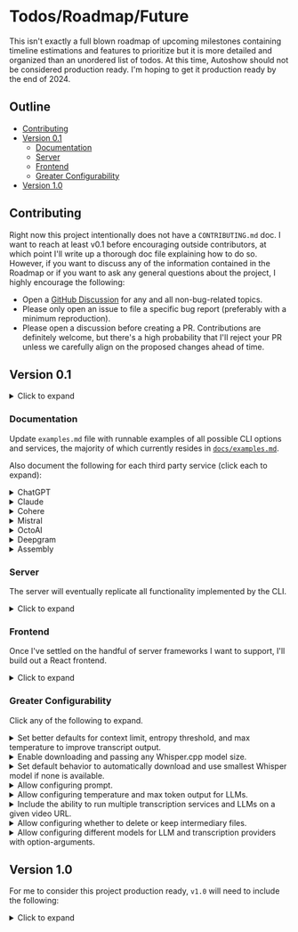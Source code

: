# Todos/Roadmap/Future

This isn't exactly a full blown roadmap of upcoming milestones containing timeline estimations and features to prioritize but it is more detailed and organized than an unordered list of todos. At this time, Autoshow should not be considered production ready. I'm hoping to get it production ready by the end of 2024.

## Outline

- [Contributing](#contributing)
- [Version 0.1](#version-01)
  - [Documentation](#documentation)
  - [Server](#server)
  - [Frontend](#frontend)
  - [Greater Configurability](#greater-configurability)
- [Version 1.0](#version-10)

## Contributing

Right now this project intentionally does not have a `CONTRIBUTING.md` doc. I want to reach at least v0.1 before encouraging outside contributors, at which point I'll write up a thorough doc file explaining how to do so. However, if you want to discuss any of the information contained in the Roadmap or if you want to ask any general questions about the project, I highly encourage the following:

- Open a [GitHub Discussion](https://github.com/ajcwebdev/autoshow/discussions) for any and all non-bug-related topics.
- Please only open an issue to file a specific bug report (preferably with a minimum reproduction).
- Please open a discussion before creating a PR. Contributions are definitely welcome, but there's a high probability that I'll reject your PR unless we carefully align on the proposed changes ahead of time.

## Version 0.1

<details>
  <summary>Click to expand</summary>

My current plan is to implement the majority of the functionality outlined here before publishing `v0.1` of `autoshow` on npm.
  - While `v0.1` will introduce more stability to the project, it won't be considered production ready until `v1.0`.
  - Until that time, I'll do my best to push changes through clearly documented PRs.
  - In the meantime, this repo will be changing rapidly and breaking changes should be expected.

</details>

### Documentation

Update `examples.md` file with runnable examples of all possible CLI options and services, the majority of which currently resides in [`docs/examples.md`](./examples.md).

Also document the following for each third party service (click each to expand):

<details>
  <summary>ChatGPT</summary>

  - Pricing
    - [OpenAI Platform API Pricing](https://openai.com/api/pricing/)
    - [ChatGPT Subscription Pricing](https://openai.com/chatgpt/pricing/)
  - API Keys
    - [API Keys Dashboard Page](https://platform.openai.com/api-keys)
    - [API Auth Docs](https://platform.openai.com/docs/api-reference/authentication)
  - Usage
    - [Usage Dashboard Page](https://platform.openai.com/usage)
    - [Usage Tiers](https://platform.openai.com/docs/guides/rate-limits/usage-tiers)

</details>

<details>
  <summary>Claude</summary>

  - Pricing
    - [API Pricing](https://www.anthropic.com/api)
    - [Subscription Pricing](https://www.anthropic.com/claude)
    - [Model Comparison](https://docs.anthropic.com/en/docs/models-overview#model-comparison)
  - API Keys
    - [API Keys Dashboard Page](https://console.anthropic.com/settings/keys)
    - [API Auth Docs](https://docs.anthropic.com/en/api/getting-started)
  - Usage
    - [Usage Dashboard Page](https://console.anthropic.com/settings/usage)
    - [Rate and Usage Limits Docs](https://docs.anthropic.com/en/api/rate-limits)

</details>

<details>
  <summary>Cohere</summary>

  - Pricing
  - API Keys
  - Usage

</details>

<details>
  <summary>Mistral</summary>

  - Pricing
  - API Keys
  - Usage

</details>

<details>
  <summary>OctoAI</summary>

  - Pricing
  - API Keys
  - Usage

</details>

<details>
  <summary>Deepgram</summary>

  - Pricing
    - [API and Subscription Pricing](https://deepgram.com/pricing)
    - [Model and Feature Overview](https://developers.deepgram.com/docs/stt-streaming-feature-overview)
  - API
    - [API Keys Docs](https://developers.deepgram.com/docs/create-additional-api-keys)
    - [API Auth Docs](https://developers.deepgram.com/docs/authenticating)
    - [Create an API Key using the Deepgram API](https://developers.deepgram.com/docs/create-additional-api-keys#create-an-api-key-using-the-deepgram-api)
  - Usage
    - [Summarize Usage Endpoint](https://developers.deepgram.com/reference/summarize-usage)
    - [Usage Docs](https://developers.deepgram.com/docs/using-logs-usage)

</details>

<details>
  <summary>Assembly</summary>

  - Pricing
    - [Subscription and API Pricing](https://www.assemblyai.com/pricing)
    - [Select speech model](https://www.assemblyai.com/docs/speech-to-text/speech-recognition#select-the-speech-model-with-best-and-nano)
  - API Keys
    - [API Auth Docs](https://www.assemblyai.com/docs/api-reference/overview#authorization)
  - Usage
    - [Usage Dashboard Page](https://www.assemblyai.com/app/usage)
    - [Quotas and Limits Docs](https://www.assemblyai.com/docs/guides/real-time-streaming-transcription#quotas-and-limits)

</details>

### Server

The server will eventually replicate all functionality implemented by the CLI.

<details>
  <summary>Click to expand</summary>

This will include additional endpoints beyond `/video` such as:

- `/playlist` for the `processPlaylist.js` command
- `/urls` for the `processUrlsFile.js` command
- `/rss` for the `processRssFeed.js` command

I'm starting with a plain Node.js server instead of using a framework like Express. In the future, I would like to also have adapters for Deno and Bun. Once those are all stable, I will try out some of the higher level frameworks. I intend to experiment a bit with each of the following and pick one or two to support long term:

- [Fastify](https://fastify.dev/)
- [Koa](https://koajs.com/)
- [Fresh](https://fresh.deno.dev/)
- [Hono](https://hono.dev/)
- [Elysia](https://elysiajs.com/)

With the exception of Fresh, I'll likely avoid more opinionated server frameworks like [Adonis](https://adonisjs.com/), [Sails](https://sailsjs.com/), and [Nest](https://nestjs.com/). Others I might check out but are lower priority include:

- [Hapi](https://github.com/hapijs/hapi)
- [Feathers](https://github.com/feathersjs/feathers)
- [Oak](https://oakserver.org/)

</details>

### Frontend

Once I've settled on the handful of server frameworks I want to support, I'll build out a React frontend.

<details>
  <summary>Click to expand</summary>

After all functionality is implemented on the server-side and exposed through a React frontend, I'll go through a similar process of experimentation with:

- [Next](https://nextjs.org/)
- [Redwood](https://redwoodjs.com/)
- [The Epic Stack](https://github.com/epicweb-dev/epic-stack)
- [Astro](https://astro.build/)
- [SolidStart](https://start.solidjs.com/)
- [Qwik City](https://qwik.dev/docs/qwikcity/)

The framework I'll pick for building the final app will need to include authentication, database integration, and JSX support so I'll likely exclude [Nuxt](https://nuxt.com/), [SvelteKit](https://kit.svelte.dev/), and [Marko Run](https://github.com/marko-js/run) from consideration.

</details>

### Greater Configurability

Click any of the following to expand.

<details>
  <summary>Set better defaults for context limit, entropy threshold, and max temperature to improve transcript output.</summary>

[Improving hallucinations and repetitions](https://github.com/ggerganov/whisper.cpp/discussions/2286)

</details>

<details>
  <summary>Enable downloading and passing any Whisper.cpp model size.</summary>

Currently, the only model versions supported by the CLI are `base`, `medium`, and `large-v2`. Eventually you will be able to use any of the following:

| Model         | Disk    | SHA                                        |
| ------------- | ------- | ------------------------------------------ |
| tiny          | 75 MiB  | `bd577a113a864445d4c299885e0cb97d4ba92b5f` |
| tiny.en       | 75 MiB  | `c78c86eb1a8faa21b369bcd33207cc90d64ae9df` |
| base          | 142 MiB | `465707469ff3a37a2b9b8d8f89f2f99de7299dac` |
| base.en       | 142 MiB | `137c40403d78fd54d454da0f9bd998f78703390c` |
| small         | 466 MiB | `55356645c2b361a969dfd0ef2c5a50d530afd8d5` |
| small.en      | 466 MiB | `db8a495a91d927739e50b3fc1cc4c6b8f6c2d022` |
| medium        | 1.5 GiB | `fd9727b6e1217c2f614f9b698455c4ffd82463b4` |
| medium.en     | 1.5 GiB | `8c30f0e44ce9560643ebd10bbe50cd20eafd3723` |
| large-v1      | 2.9 GiB | `b1caaf735c4cc1429223d5a74f0f4d0b9b59a299` |
| large-v2      | 2.9 GiB | `0f4c8e34f21cf1a914c59d8b3ce882345ad349d6` |
| large-v3      | 2.9 GiB | `ad82bf6a9043ceed055076d0fd39f5f186ff8062` |

To use these models today, you can modify the `getModel` function yourself in `utils/index.js` by uncommenting and adding a `custom` case:

```js
export function getModel(modelType) {
  switch (modelType) {
    case 'base':
      return "whisper.cpp/models/ggml-base.bin"
    case 'medium':
      return "whisper.cpp/models/ggml-medium.bin"
    case 'large':
      return "whisper.cpp/models/ggml-large-v2.bin"
    case 'custom':
      return "whisper.cpp/models/ggml-base.en.bin"
    default:
      console.error(`Unknown model type: ${modelType}`)
      process.exit(1)
  }
}
```

</details>

<details>
  <summary>Set default behavior to automatically download and use smallest Whisper model if none is available.</summary>

- [Whisper model files](https://github.com/ggerganov/whisper.cpp/blob/master/models/README.md)

</details>

<details>
  <summary>Allow configuring prompt.</summary>

  - `titles`
  - `summary`
  - `chapters`

</details>

<details>
  <summary>Allow configuring temperature and max token output for LLMs.</summary>

- [OpenAI `max_tokens`](https://platform.openai.com/docs/api-reference/chat/create#chat-create-max_tokens)
- [OpenAI `temperature`](https://platform.openai.com/docs/api-reference/chat/create#chat-create-temperature)
- [Claude Messages API](https://docs.anthropic.com/en/api/messages)

</details>

<details>
  <summary>Include the ability to run multiple transcription services and LLMs on a given video URL.</summary>

For example, the following would output four show note files for each combination of transcription and LLM services:

```bash
node --env-file=.env autoshow.js --deepgram --assembly --chatgpt --claude --video "https://www.youtube.com/watch?v=-jF0g_YGPdI"
```

</details>

<details>
  <summary>Allow configuring whether to delete or keep intermediary files.</summary>

  - Follow example for an [option that may be a boolean or an option-argument declared with square brackets like `--optional [value]`](https://github.com/tj/commander.js/blob/master/examples/options-boolean-or-value.js):
  - `--cleanUp` can be set to `true` or `false`.
  - File clean up will be set to `false` by default.
  - Decide between `--noCleanUp` and `--cleanUpOff` for option-argument that sets clean up to `false`.

</details>

<details>
  <summary>Allow configuring different models for LLM and transcription providers with option-arguments.</summary>

  - ChatGPT option-arguments
    - `gpt4o` for `gpt-4o`
    - `gpt4t` for `gpt-4-turbo`
    - `gpt4` for `gpt-4`
    - `gpt3` for `gpt-3.5-turbo`
  - Claude option-arguments
    - `opus` for `claude-3-opus-20240229`
    - `sonnet` for `claude-3-sonnet-20240229`
    - `haiku` for `claude-3-haiku-20240307`
  - Deepgram option-arguments
    - `base`
    - `enhanced`
    - `nova`
    - `nova2` for `nova-2`
  - Assembly option-arguments
    - `best`
    - `nano`

</details>

## Version 1.0

For me to consider this project production ready, `v1.0` will need to include the following:

<details>
  <summary>Click to expand</summary>

- An interactive CLI, potentially using [Inquirer](https://github.com/SBoudrias/Inquirer.js).
  - This will walk through all options and arguments in an interactive manner.
  - The goal is for a user to be able to run only `npx autoshow` and process their content without needing to read any documentation or CLI help pages.
- A full test suite for each function and utility. This will need either:
  - Some kind of file data mocking for testing the end-to-end flow with audio and video.
  - Example URLs that host easily accessible and available audio or video content files.
- Astro integration so the markdown files that are generated with the show notes can be used to generate a complete website.
- Docker support and setup instructions.
- Deployment instructions for self hosting a Node.js server.

</details>